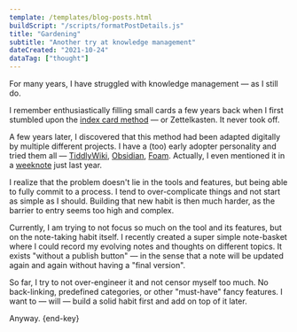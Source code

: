 ```yaml
---
template: /templates/blog-posts.html
buildScript: "/scripts/formatPostDetails.js"
title: "Gardening"
subtitle: "Another try at knowledge management"
dateCreated: "2021-10-24"
dataTag: ["thought"]
---
```


For many years, I have struggled with knowledge management — as I still do.

I remember enthusiastically filling small cards a few years back when I first stumbled upon the [index card method](http://www.raulpacheco.org/2018/11/note-taking-techniques-i-the-index-card-method/) — or Zettelkasten. It never took off.

A few years later, I discovered that this method had been adapted digitally by multiple different projects. I have a (too) early adopter personality and tried them all — [TiddlyWiki](https://tiddlywiki.com/), [Obsidian](https://obsidian.md/), [Foam](https://foambubble.github.io/foam/). Actually, I even mentioned it in a [weeknote](/posts/3-friends-and-digital-gardening) just last year.

I realize that the problem doesn't lie in the tools and features, but being able to fully commit to a process. I tend to over-complicate things and not start as simple as I should. Building that new habit is then much harder, as the barrier to entry seems too high and complex.

Currently, I am trying to not focus so much on the tool and its features, but on the note-taking habit itself. I recently created a super simple note-basket where I could record my evolving notes and thoughts on different topics. It exists "without a publish button" — in the sense that a note will be updated again and again without having a "final version".

So far, I try to not over-engineer it and not censor myself too much. No back-linking, predefined categories, or other "must-have" fancy features. I want to — will — build a solid habit first and add on top of it later.

Anyway. {end-key}
